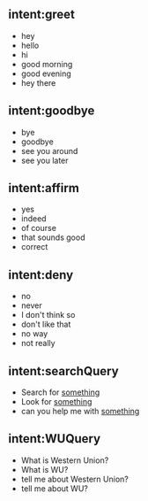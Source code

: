 ## intent:greet
- hey
- hello
- hi
- good morning
- good evening
- hey there

## intent:goodbye
- bye
- goodbye
- see you around
- see you later

## intent:affirm
- yes
- indeed
- of course
- that sounds good
- correct

## intent:deny
- no
- never
- I don't think so
- don't like that
- no way
- not really

## intent:searchQuery
- Search for [something](keywords)
- Look for [something](keywords)
- can you help me with [something](keywords)
## intent:WUQuery
- What is Western Union?
- What is WU?
- tell me about Western Union?
- tell me about WU?